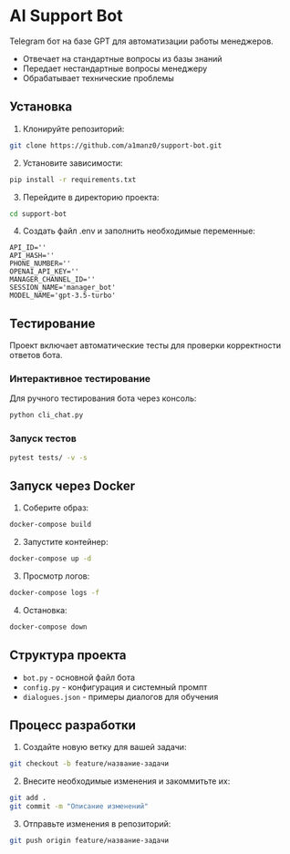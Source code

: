 # AI Support Bot

Telegram бот на базе GPT для автоматизации работы менеджеров.
- Отвечает на стандартные вопросы из базы знаний
- Передает нестандартные вопросы менеджеру
- Обрабатывает технические проблемы

## Установка

1. Клонируйте репозиторий:
```bash
git clone https://github.com/a1manz0/support-bot.git
```
2. Установите зависимости:
```bash
pip install -r requirements.txt
```
3. Перейдите в директорию проекта:
```bash
cd support-bot
```
4. Создать файл .env и заполнить необходимые переменные:
```
API_ID=''
API_HASH=''
PHONE_NUMBER=''
OPENAI_API_KEY=''
MANAGER_CHANNEL_ID=''
SESSION_NAME='manager_bot'
MODEL_NAME='gpt-3.5-turbo'
```

## Тестирование

Проект включает автоматические тесты для проверки корректности ответов бота.

### Интерактивное тестирование

Для ручного тестирования бота через консоль:
```bash
python cli_chat.py
```

### Запуск тестов

```bash
pytest tests/ -v -s
```

## Запуск через Docker

1. Соберите образ:
```bash
docker-compose build
```

2. Запустите контейнер:
```bash
docker-compose up -d
```

3. Просмотр логов:
```bash
docker-compose logs -f
```

4. Остановка:
```bash
docker-compose down
```

## Структура проекта

- `bot.py` - основной файл бота
- `config.py` - конфигурация и системный промпт
- `dialogues.json` - примеры диалогов для обучения

## Процесс разработки

1. Создайте новую ветку для вашей задачи:
```bash
git checkout -b feature/название-задачи
```

2. Внесите необходимые изменения и закоммитьте их:
```bash
git add .
git commit -m "Описание изменений"
```

3. Отправьте изменения в репозиторий:
```bash
git push origin feature/название-задачи
```

